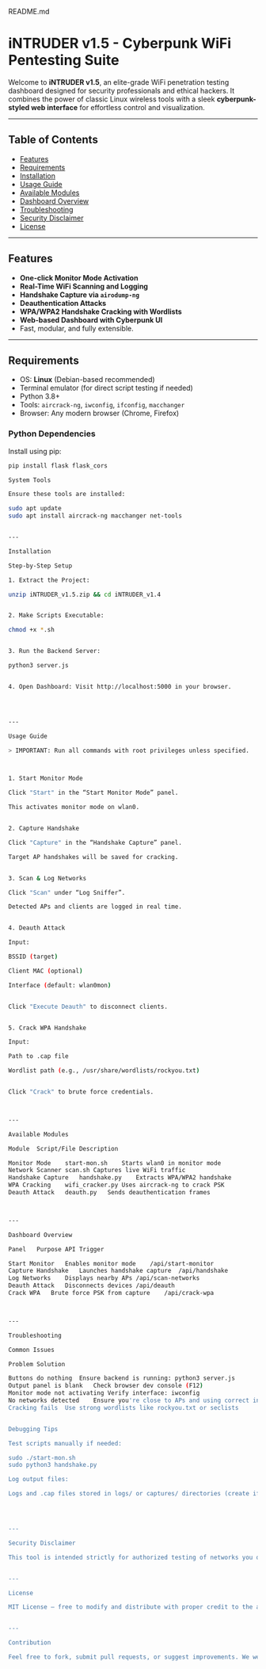 README.md

# iNTRUDER v1.5 - Cyberpunk WiFi Pentesting Suite

Welcome to **iNTRUDER v1.5**, an elite-grade WiFi penetration testing dashboard designed for security professionals and ethical hackers. It combines the power of classic Linux wireless tools with a sleek **cyberpunk-styled web interface** for effortless control and visualization.

---

## Table of Contents

- [Features](#features)
- [Requirements](#requirements)
- [Installation](#installation)
- [Usage Guide](#usage-guide)
- [Available Modules](#available-modules)
- [Dashboard Overview](#dashboard-overview)
- [Troubleshooting](#troubleshooting)
- [Security Disclaimer](#security-disclaimer)
- [License](#license)

---

## Features

- **One-click Monitor Mode Activation**
- **Real-Time WiFi Scanning and Logging**
- **Handshake Capture via `airodump-ng`**
- **Deauthentication Attacks**
- **WPA/WPA2 Handshake Cracking with Wordlists**
- **Web-based Dashboard with Cyberpunk UI**
- Fast, modular, and fully extensible.

---

## Requirements

- OS: **Linux** (Debian-based recommended)
- Terminal emulator (for direct script testing if needed)
- Python 3.8+
- Tools: `aircrack-ng`, `iwconfig`, `ifconfig`, `macchanger`
- Browser: Any modern browser (Chrome, Firefox)

### Python Dependencies

Install using pip:

```bash
pip install flask flask_cors

System Tools

Ensure these tools are installed:

sudo apt update
sudo apt install aircrack-ng macchanger net-tools


---

Installation

Step-by-Step Setup

1. Extract the Project:

unzip iNTRUDER_v1.5.zip && cd iNTRUDER_v1.4


2. Make Scripts Executable:

chmod +x *.sh


3. Run the Backend Server:

python3 server.js


4. Open Dashboard: Visit http://localhost:5000 in your browser.




---

Usage Guide

> IMPORTANT: Run all commands with root privileges unless specified.



1. Start Monitor Mode

Click "Start" in the “Start Monitor Mode” panel.

This activates monitor mode on wlan0.


2. Capture Handshake

Click "Capture" in the “Handshake Capture” panel.

Target AP handshakes will be saved for cracking.


3. Scan & Log Networks

Click "Scan" under “Log Sniffer”.

Detected APs and clients are logged in real time.


4. Deauth Attack

Input:

BSSID (target)

Client MAC (optional)

Interface (default: wlan0mon)


Click "Execute Deauth" to disconnect clients.


5. Crack WPA Handshake

Input:

Path to .cap file

Wordlist path (e.g., /usr/share/wordlists/rockyou.txt)


Click "Crack" to brute force credentials.



---

Available Modules

Module	Script/File	Description

Monitor Mode	start-mon.sh	Starts wlan0 in monitor mode
Network Scanner	scan.sh	Captures live WiFi traffic
Handshake Capture	handshake.py	Extracts WPA/WPA2 handshake
WPA Cracking	wifi_cracker.py	Uses aircrack-ng to crack PSK
Deauth Attack	deauth.py	Sends deauthentication frames



---

Dashboard Overview

Panel	Purpose	API Trigger

Start Monitor	Enables monitor mode	/api/start-monitor
Capture Handshake	Launches handshake capture	/api/handshake
Log Networks	Displays nearby APs	/api/scan-networks
Deauth Attack	Disconnects devices	/api/deauth
Crack WPA	Brute force PSK from capture	/api/crack-wpa



---

Troubleshooting

Common Issues

Problem	Solution

Buttons do nothing	Ensure backend is running: python3 server.js
Output panel is blank	Check browser dev console (F12)
Monitor mode not activating	Verify interface: iwconfig
No networks detected	Ensure you're close to APs and using correct interface
Cracking fails	Use strong wordlists like rockyou.txt or seclists


Debugging Tips

Test scripts manually if needed:

sudo ./start-mon.sh
sudo python3 handshake.py

Log output files:

Logs and .cap files stored in logs/ or captures/ directories (create if missing).




---

Security Disclaimer

This tool is intended strictly for authorized testing of networks you own or have explicit permission to audit. Unauthorized access to computer networks is illegal and unethical.


---

License

MIT License — free to modify and distribute with proper credit to the authors.


---

Contribution

Feel free to fork, submit pull requests, or suggest improvements. We welcome collaboration from fellow security professionals and enthusiasts.
